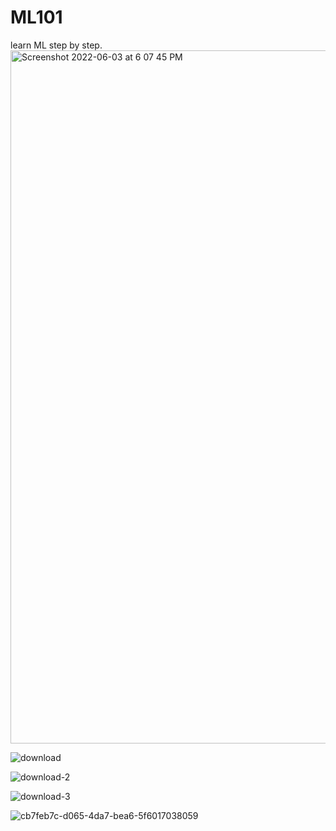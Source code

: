 # ML101
learn ML step by step. 
<img width="1109" alt="Screenshot 2022-06-03 at 6 07 45 PM" src="https://user-images.githubusercontent.com/99118678/171853366-1f2a83f5-9e1b-442a-bfbc-3a0cc999fa1d.png">

![download](https://user-images.githubusercontent.com/99118678/174416508-6ff19843-1e48-4780-864e-e904664865bc.png)

![download-2](https://user-images.githubusercontent.com/99118678/176564020-81b12634-f5ab-4e78-990f-813917b27e96.jpg)

![download-3](https://user-images.githubusercontent.com/99118678/176794332-9d1d5ab3-7b74-4fea-870b-3a248c00a864.jpg)

![cb7feb7c-d065-4da7-bea6-5f6017038059](https://user-images.githubusercontent.com/99118678/176983801-0435d7da-4acd-457b-9154-e2bf8f5e6cc8.png)
